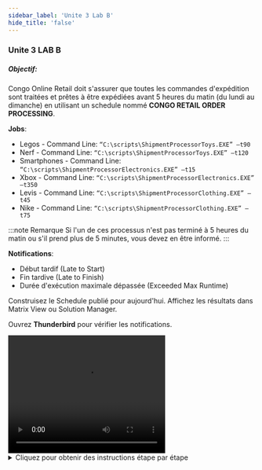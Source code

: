 ```yaml
---
sidebar_label: 'Unite 3 Lab B'
hide_title: 'false'
---
```


### Unite 3 LAB B

##### Objectif:

Congo Online Retail doit s'assurer que toutes les commandes d'expédition sont traitées et prêtes à être expédiées avant 5 heures du matin (du lundi au dimanche) en utilisant un schedule nommé **CONGO RETAIL ORDER PROCESSING**.   

**Jobs**:

*	Legos - Command Line: ```“C:\scripts\ShipmentProcessorToys.EXE” –t90```
*	Nerf - Command Line: ```“C:\scripts\ShipmentProcessorToys.EXE” –t120```
*	Smartphones - Command Line: ```“C:\scripts\ShipmentProcessorElectronics.EXE” –t15```
*	Xbox - Command Line: ```“C:\scripts\ShipmentProcessorElectronics.EXE” –t350```
*	Levis - Command Line: ```“C:\scripts\ShipmentProcessorClothing.EXE” –t45```
*	Nike - Command Line: ```“C:\scripts\ShipmentProcessorClothing.EXE” –t75```

:::note Remarque
Si l'un de ces processus n'est pas terminé à 5 heures du matin ou s'il prend plus de 5 minutes, vous devez en être informé.
:::



**Notifications**:

* Début tardif (Late to Start)
* Fin tardive (Late to Finish)
* Durée d'exécution maximale dépassée (Exceeded Max Runtime)

Construisez le Schedule publié pour aujourd'hui. Affichez les résultats dans Matrix View ou Solution Manager.

Ouvrez **Thunderbird** pour vérifier les notifications.

<div>
<video width="320" height="240" controls>
  <source src="videobasic/U3LabB.mp4" type="video/mp4"></source>
Your browser does not support the video tag.
</video>
</div>

<details>

<summary>Cliquez pour obtenir des instructions étape par étape</summary>

**Instructions de laboratoire**:

* **Informations sur le schedule**
    * Nommez le schedule **Congo Retail Order Processing**
    * Du lundi au dimanche
    * **Auto Build** ```7``` jours à l'avance pour un 1 jour
    * **Auto Delete** ```7``` Jours 

*	**Information sur le Job**

*  Legos
    * Command Line: 
     ```“C:\scripts\ShipmentProcessorToys.EXE” –t90```
    * Start Offset: ```03:00```
    * Absolute Late to Start Offset: ```01:55 (4:55 am)```
    * Max Run Time: ```5```
    * Add documentation
    * Tag the Job under ```Toys```
* Nerf
    * Command Line: ```“C:\scripts\ShipmentProcessorToys.EXE” –t120```
    * Start Offset: ```04:00```
    * Absolute Late to Finish Offset: ```01:00 (5:00 am)```
    * Max Run Time: ```5```
    * Add documentation 
    * Tag the Job under ```Toys```
* Smartphones
    * Command Line: ```“C:\scripts\ShipmentProcessorElectronics.EXE” –t15```
    * Start Offset: ``04:30``
    * Absolute Late to Finish Offset: ```00:30 (5:00 am)```
    * Max Run Time: ```5```
    * Add documentation 
    * Tag the Job under ```Electronics```
* Xbox
    * Command Line: ```“C:\scripts\ShipmentProcessorElectronics.EXE” –t350```
    * Start Offset: ```02:30```
    * Absolute Late to Finish Offset: ```02:30 (5:00 am)```
    * Max Run Time: ```5```
    * Add documentation 
    * Tag the Job under ```Electronics```
* Levis
    * Command Line: ```“C:\scripts\ShipmentProcessorClothing.EXE” –t45```
    * Start Offset: ```03:10```
    * Absolute Late to Start Offset: ```01:45 (4:55 am)```
    * Max Run Time: ```5```
    * Add documentation 
    * Tag the Job under ```Clothing```
* Nike
    * Command Line: ```“C:\scripts\ShipmentProcessorClothing.EXE” –t75```
    * Start Offset: ```03:45```
    * Absolute Late to Finish Offset: ```01:15 (5:00 am)```
    * Max Run Time: ```5```
    * Add documentation 
    * Tag the Job under ```Clothing```

*	**Notifications**
    *	Setup Email Notifications in Notification Manager using Global Properties to pass the Name of the Schedule and Job in the subject when the following conditions have been met:
        *	Late to Start
        *	Late to Finish
        *	Exceeded Max Runtime

* **Construire**
    * Créez le Schedule Released pour aujourd'hui et vérifiez les résultats à l'aide de Solution Manager
    * Ouvrez Thunderbird et vérifiez votre boîte de réception

</details>